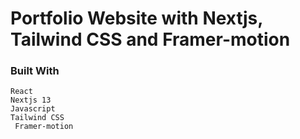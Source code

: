 # Portfolio Website with Nextjs, Tailwind CSS and Framer-motion

### Built With

```
React
Nextjs 13
Javascript
Tailwind CSS
 Framer-motion
```
